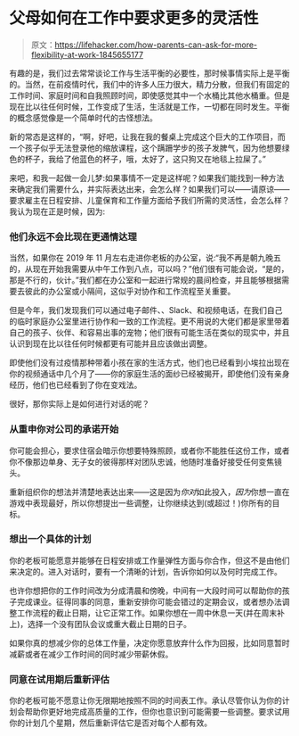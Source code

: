 # 父母如何在工作中要求更多的灵活性

> 原文：<https://lifehacker.com/how-parents-can-ask-for-more-flexibility-at-work-1845655177>

有趣的是，我们过去常常谈论工作与生活平衡的必要性，那时候事情实际上是平衡的。当然，在前疫情时代，我们中的许多人压力很大，精力分散，但我们有固定的工作时间、家庭时间和自我照顾时间，即使感觉其中一个水桶比其他水桶重。但是现在比以往任何时候，工作变成了生活，生活就是工作，一切都在同时发生。平衡的概念感觉像是一个简单时代的古怪想法。



新的常态是这样的，“啊，好吧，让我在我的餐桌上完成这个巨大的工作项目，而一个孩子似乎无法登录他的缩放课程，这个蹒跚学步的孩子发脾气，因为他想要绿色的杯子，我给了他蓝色的杯子，哦，太好了，这只狗又在地毯上拉屎了。”

来吧，和我一起做一会儿梦:如果事情不一定是这样呢？如果我们能找到一种方法来确定我们需要什么，并实际表达出来，会怎么样？如果我们可以——请原谅——要求雇主在日程安排、儿童保育和工作量方面给予我们所需的灵活性，会怎么样？我认为现在正是时候，因为:

### 他们永远不会比现在更通情达理

当然，如果你在 2019 年 11 月左右走进你老板的办公室，说:“我不再是朝九晚五的，从现在开始我需要从中午工作到八点，可以吗？”他们很有可能会说，“是的，那是不行的，伙计。”我们都在办公室和一起进行常规的晨间检查，并且能够根据需要去彼此的办公室或小隔间，这似乎对协作和工作流程至关重要。

但是今年，我们发现我们可以通过电子邮件、、Slack、和视频电话，在我们自己的临时家庭办公室里进行协作和一致的工作流程。更不用说的大佬们都是家里带着自己的孩子、伙伴、和容易出事的宠物；他们很有可能生活在类似的现实中，并且认识到现在比以往任何时候都更有可能并且应该做出调整。

即使他们没有过疫情那种带着小孩在家的生活方式，他们也已经看到小埃拉出现在你的视频通话中几个月了——你的家庭生活的面纱已经被揭开，即使他们没有亲身经历，他们也已经看到了你在变戏法。

很好，那你实际上是如何进行对话的呢？

### 从重申你对公司的承诺开始

你可能会担心，要求住宿会暗示你想要特殊照顾，或者你不能胜任这份工作，或者你不像那边单身、无子女的彼得那样对团队忠诚，他随时准备好接受任何变焦镜头。

重新组织你的想法并清楚地表达出来——这是因为*你对*如此投入，*因为*你想一直在游戏中表现最好，所以你想提出一些调整，让你继续达到(或超过！)你所有的目标。

### 想出一个具体的计划

你的老板可能愿意并能够在日程安排或工作量弹性方面与你合作，但这不是由他们来决定的。进入对话时，要有一个清晰的计划，告诉你如何以及何时完成工作。

也许你想把你的工作时间改为分成清晨和傍晚，中间有一大段时间可以帮助你的孩子完成课业。征得同事的同意，重新安排你可能会错过的定期会议，或者想办法调整工作流程的截止日期，让它正常工作。如果你想在一周中休息一天(并在周末补上)，选择一个没有团队会议或重大截止日期的日子。

如果你真的想减少你的总体工作量，决定你愿意放弃什么作为回报，比如同意暂时减薪或者在减少工作时间的同时减少带薪休假。

### 同意在试用期后重新评估

你的老板可能不愿意让你无限期地按照不同的时间表工作。承认尽管你认为你的计划会帮助你更好地完成高质量的工作，但你也意识到可能需要一些调整。要求试用你的计划几个星期，然后重新评估它是否对每个人都有效。